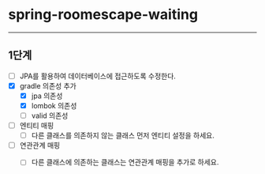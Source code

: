 # spring-roomescape-waiting

--- 

## 1단계

- [ ] JPA를 활용하여 데이터베이스에 접근하도록 수정한다.
- [x] gradle 의존성 추가
    - [x] jpa 의존성
    - [x] lombok 의존성
    - [ ] valid 의존성
- [ ] 엔티티 매핑
    - [ ] 다른 클래스를 의존하지 않는 클래스 먼저 엔티티 설정을 하세요.
- [ ] 연관관계 매핑
    - [ ] 다른 클래스에 의존하는 클래스는 연관관계 매핑을 추가로 하세요.


